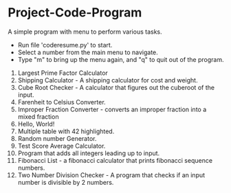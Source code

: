 # Project-Code-Program

A simple program with menu to perform various tasks.
- Run file 'coderesume.py' to start.
- Select a number from the main menu to navigate.
- Type "m" to bring up the menu again, and "q" to quit out of the program.

1. Largest Prime Factor Calculator
2. Shipping Calculator - A shipping calculator for cost and weight.
3. Cube Root Checker - A calculator that figures out the cuberoot of the input.
4. Farenheit to Celsius Converter.
5. Improper Fraction Converter - converts an improper fraction into a mixed fraction
6. Hello, World!
7. Multiple table with 42 highlighted.
8. Random number Generator.
9. Test Score Average Calculator.
10. Program that adds all integers leading up to input. 
11. Fibonacci List - a fibonacci calculator that prints fibonacci sequence numbers.
12. Two Number Division Checker - A program that checks if an input number is divisible by 2 numbers.
